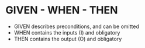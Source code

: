 # GIVEN - WHEN - THEN

* GIVEN describes preconditions, and can be omitted
* WHEN contains the inputs \(I\) and obligatory
* THEN contains the output \(O\) and obligatory

